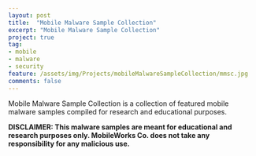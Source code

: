 ```yaml
---
layout: post
title:  "Mobile Malware Sample Collection"
excerpt: "Mobile Malware Sample Collection"
project: true
tag:
- mobile  
- malware
- security
feature: /assets/img/Projects/mobileMalwareSampleCollection/mmsc.jpg
comments: false
---
```


Mobile Malware Sample Collection is a collection of featured mobile malware samples compiled for research and educational purposes.

**DISCLAIMER: This malware samples are meant for educational and research purposes only. MobileWorks Co. does not take any responsibility for any malicious use.**

